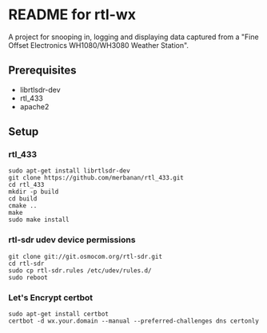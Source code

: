 # README for rtl-wx #

A project for snooping in, logging and displaying data captured from a "Fine Offset Electronics WH1080/WH3080 Weather Station".

## Prerequisites ##
 - librtlsdr-dev
 - rtl_433 
 - apache2

## Setup ##

### rtl_433 ###
```
sudo apt-get install librtlsdr-dev
git clone https://github.com/merbanan/rtl_433.git
cd rtl_433
mkdir -p build
cd build
cmake ..
make
sudo make install
```

### rtl-sdr udev device permissions ###
```
git clone git://git.osmocom.org/rtl-sdr.git
cd rtl-sdr
sudo cp rtl-sdr.rules /etc/udev/rules.d/
sudo reboot
```

### Let's Encrypt certbot ###
```
sudo apt-get install certbot
certbot -d wx.your.domain --manual --preferred-challenges dns certonly
```
